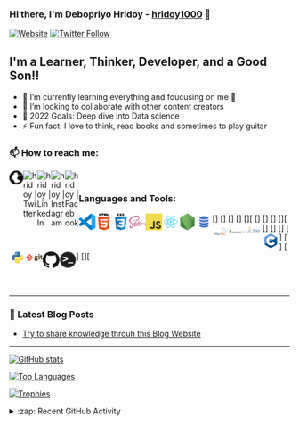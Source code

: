  

### Hi there, I'm Debopriyo Hridoy - [hridoy1000][website] 👋

[![Website](https://img.shields.io/website?label=hridoy1000.github.io&style=for-the-badge&url=https%3A%2F%2Fcodestackr.com)](https://hridoy1000.github.io/my-portfoilio/)
[![Twitter Follow](https://img.shields.io/twitter/follow/hridoy1000?color=1DA1F2&logo=twitter&style=for-the-badge)](https://twitter.com/DEBOPRI0483914)

## I'm a Learner, Thinker, Developer, and a Good Son!!

- 🌱 I’m currently learning everything and foucusing on me 🤣
- 👯 I’m looking to collaborate with other content creators
- 🥅 2022 Goals: Deep dive into Data science  
- ⚡ Fun fact: I love to think, read books and sometimes to play guitar

### 📫 How to reach me:
[<img align="left" alt="hridoy.com" width="25px" src="https://raw.githubusercontent.com/iconic/open-iconic/master/svg/globe.svg" />][website]
[<img align="left" alt=" hridoy | Twitter" width="25px" src="https://cdn.jsdelivr.net/npm/simple-icons@v3/icons/twitter.svg" />][twitter]
[<img align="left" alt="hridoy | LinkedIn" width="25px" src="https://cdn.jsdelivr.net/npm/simple-icons@v3/icons/linkedin.svg" />][linkedin]
[<img align="left" alt="hridoy | Instagram" width="25px" src="https://cdn.jsdelivr.net/npm/simple-icons@v3/icons/instagram.svg" />][instagram]
[<img align="left" alt="hridoy | Facebook" width="25px" src="https://cdn.jsdelivr.net/npm/simple-icons@v3/icons/instagram.svg" />][facebook]
<br />

### Languages and Tools:

[<img align="left" alt="Visual Studio Code" width="30px" src="https://raw.githubusercontent.com/github/explore/80688e429a7d4ef2fca1e82350fe8e3517d3494d/topics/visual-studio-code/visual-studio-code.png" />]
[<img align="left" alt="HTML5" width="30px" src="https://raw.githubusercontent.com/github/explore/80688e429a7d4ef2fca1e82350fe8e3517d3494d/topics/html/html.png" />]
[<img align="left" alt="CSS3" width="30px" src="https://raw.githubusercontent.com/github/explore/80688e429a7d4ef2fca1e82350fe8e3517d3494d/topics/css/css.png" />]
[<img align="left" alt="Sass" width="30px" src="https://raw.githubusercontent.com/github/explore/80688e429a7d4ef2fca1e82350fe8e3517d3494d/topics/sass/sass.png" />]
[<img align="left" alt="JavaScript" width="30px" src="https://raw.githubusercontent.com/github/explore/80688e429a7d4ef2fca1e82350fe8e3517d3494d/topics/javascript/javascript.png" />][
[<img align="left" alt="React" width="30px" src="https://raw.githubusercontent.com/github/explore/80688e429a7d4ef2fca1e82350fe8e3517d3494d/topics/react/react.png" />]
[<img align="left" alt="Node.js" width="30px" src="https://raw.githubusercontent.com/github/explore/80688e429a7d4ef2fca1e82350fe8e3517d3494d/topics/nodejs/nodejs.png" />]
[<img align="left" alt="SQL" width="30px" src="https://raw.githubusercontent.com/github/explore/80688e429a7d4ef2fca1e82350fe8e3517d3494d/topics/sql/sql.png" />]
[<img align="left" alt="MySQL" width="30px" src="https://raw.githubusercontent.com/github/explore/80688e429a7d4ef2fca1e82350fe8e3517d3494d/topics/mysql/mysql.png" />][
[<img align="left" alt="MongoDB" width="30px" src="https://raw.githubusercontent.com/github/explore/80688e429a7d4ef2fca1e82350fe8e3517d3494d/topics/mongodb/mongodb.png" />]
[<img align="left" alt="Java" width="30px" src="https://raw.githubusercontent.com/github/explore/80688e429a7d4ef2fca1e82350fe8e3517d3494d/topics/java/java.png" />]
[<img align="left" alt="C" width="30px" src="https://raw.githubusercontent.com/github/explore/80688e429a7d4ef2fca1e82350fe8e3517d3494d/topics/c/c.png" />]
[<img align="left" alt="Python" width="30px" src="https://raw.githubusercontent.com/github/explore/80688e429a7d4ef2fca1e82350fe8e3517d3494d/topics/python/python.png" />]
[<img align="left" alt="Git" width="30px" src="https://raw.githubusercontent.com/github/explore/80688e429a7d4ef2fca1e82350fe8e3517d3494d/topics/git/git.png" />]
[<img align="left" alt="GitHub" width="30px" src="https://raw.githubusercontent.com/github/explore/78df643247d429f6cc873026c0622819ad797942/topics/github/github.png" />]
[<img align="left" alt="Terminal" width="30px" src="https://raw.githubusercontent.com/github/explore/80688e429a7d4ef2fca1e82350fe8e3517d3494d/topics/terminal/terminal.png" />][

<br />
<br />

---

### 📕 Latest Blog Posts

<!-- BLOG-POST-LIST:START -->
- [Try to share knowledge throuh this Blog Website](https://hridoydas100.blogspot.com/)
<!-- BLOG-POST-LIST:END -->

---
[![GitHub stats](https://github-readme-stats.vercel.app/api?username=hridoy1000&theme=radical&hide=issues&show_icons=true&count_private=true)](https://github.com/anuraghazra/github-readme-stats)

[![Top Languages](https://github-readme-stats.vercel.app/api/top-langs/?username=hridoy1000&layout=compact&theme=radical&langs_count=6&count_private=true&hide=html,css)](https://github.com/anuraghazra/github-readme-stats)

[![Trophies](https://github-profile-trophy.vercel.app/?username=hridoy1000&theme=monokai&row=1&title=Stars,Followers,Commit,PR,Repositories)](https://github.com/ryo-ma/github-profile-trophy)
<br>
<details>
  <summary>:zap: Recent GitHub Activity</summary>
  
<!--START_SECTION:activity-->
1. 🗣 Commented on [#2](https://github.com/hridoy1000/portfolio-sass/issues/2) in [hridoy1000/portfolio-sass](https://github.com/hridoy1000/portfolio-sass)
2. ❗️ Closed issue [#2](https://github.com/hridoy1000/portfolio-sass/issues/2) in [hridoy1000/portfolio-sass](https://github.com/hridoy1000/portfolio-sass)
3. ❌ Closed PR [#11](https://github.com/hridoy1000/free-developer-resources/pull/11) in [hridoy1000/free-developer-resources](https://github.com/hridoy1000/free-developer-resources)
4. 🗣 Commented on [#11](https://github.com/hridoy1000/free-developer-resources/issues/11) in [hridoy1000/free-developer-resources](https://github.com/hridoy1000/free-developer-resources)
5. 🎉 Merged PR [#10](https://github.com/hridoy1000/free-developer-resources/pull/10) in [hridoy1000/free-developer-resources](https://github.com/hridoy1000/free-developer-resources)
<!--END_SECTION:activity-->

</details>

[website]: https://hridoy1000.github.io/my-portfoilio/
[twitter]: https://twitter.com/DEBOPRI04839154
[instagram]: https://www.instagram.com/debopriyo_d_hriday/?hl=en
[linkedin]: https://www.linkedin.com/in/hridoy-das-81773619a/
[facebook]: https://www.facebook.com/hriday.das.710/
